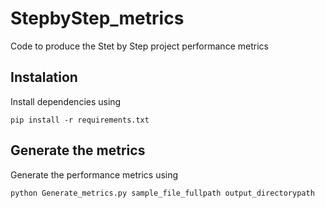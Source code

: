 # StepbyStep_metrics

Code to produce the Stet by Step project performance metrics

## Instalation

Install dependencies using
```
pip install -r requirements.txt
```

## Generate the metrics

Generate the performance metrics using
```
python Generate_metrics.py sample_file_fullpath output_directorypath
```
